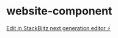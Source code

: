 # website-component

[Edit in StackBlitz next generation editor ⚡️](https://stackblitz.com/~/github.com/jdchan/website-component)